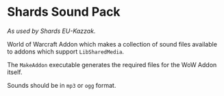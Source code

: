 # Shards Sound Pack
*As used by Shards EU-Kazzak.*

World of Warcraft Addon which makes a collection of sound files available to addons which support `LibSharedMedia`.

The `MakeAddon` executable generates the required files for the WoW Addon itself.

Sounds should be in `mp3` or `ogg` format.